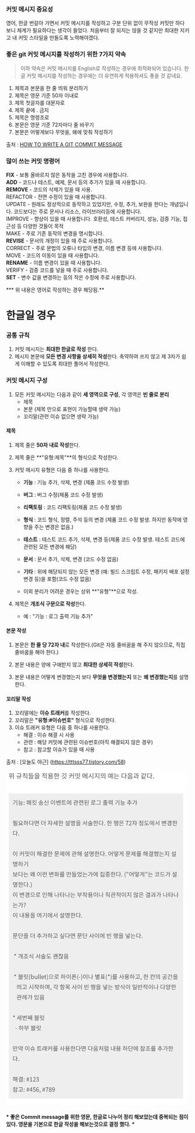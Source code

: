 ### 커밋 메시지 중요성

영어, 한글 번갈아 가면서 커밋 메시지를 작성하고 구분 단위 없이 무작성 커밋만 하다 보니 체계가 필요하다는 생각이 들었다. 처음부터 잘 되지는 않을 것 같지만 최대한 지키고 내 커밋 스타일을 만들도록 노력해야겠다.

### 좋은 git 커밋 메시지를 작성하기 위한 7가지 약속

> 이하 약속은 커밋 메시지를 English로 작성하는 경우에 최적화되어 있습니다. 한글 커밋 메시지를 작성하는 경우에는 더 유연하게 적용하셔도 좋을 것 같네요.

1. 제목과 본문을 한 줄 띄워 분리하기
2. 제목은 영문 기준 50자 이내로
3. 제목 첫글자를 대문자로
4. 제목 끝에 . 금지
5. 제목은 명령조로
6. 본문은 영문 기준 72자마다 줄 바꾸기
7. 본문은 어떻게보다 무엇을, 왜에 맞춰 작성하기

출처 : [HOW TO WRITE A GIT COMMIT MESSAGE](https://chris.beams.io/posts/git-commit/)

### 많이 쓰는 커밋 명령어

**FIX** - 보통 올바르지 않은 동작을 고친 경우에 사용합니다.   
**ADD** - 코드나 테스트, 예제, 문서 등의 추가가 있을 때 사용합니다.   
**REMOVE** - 코드의 삭제가 있을 때 사용.   
REFACTOR - 전면 수정이 있을 때 사용합니다.     
UPDATE - 원래도 정상적으로 동작하고 있었지만, 수정, 추가, 보완을 한다는 개념입니다. 코드보다는 주로 문서나 리소스, 라이브러리등에 사용합니다.   
IMPROVE - 향상이 있을 때 사용합니다. 호환성, 테스트 커버리지, 성능, 검증 기능, 접근성 등 다양한 것들이 목적   
MAKE - 주로 기존 동작의 변경을 명시합니다.   
**REVISE** - 문서의 개정이 있을 때 주로 사용합니다.   
CORRECT - 주로 문법의 오류나 타입의 변경, 이름 변경 등에 사용합니다.   
MOVE - 코드의 이동이 있을 때 사용합니다.   
**RENAME** - 이름 변경이 있을 때 사용합니다.   
VERIFY - 검증 코드를 넣을 때 주로 사용합니다.   
**SET** - 변수 값을 변경하는 등의 작은 수정에 주로 사용합니다.

*** 위 내용은 영어로 작성하는 경우 해당됨.**



# 한글일 경우

### 공통 규칙

1. 커밋 메시지는 __최대한 한글로 작성__ 한다.
2. 메시지 본문에 **모든 변경 사항을 상세히 작성**한다. 축약하여 쓰지 않고 제 3자가 쉽게 이해할 수 있도록 최대한 풀어서 작성한다.



### 커밋 메시지 구성

1. 모든 커밋 메시지는 다음과 같이 __세 영역으로 구성__, 각 영역은 __빈 줄로 분리__
   * 제목
   * 본문 (제목 만으로 표현이 가능할때 생략 가능)
   * 꼬리말(관련 이슈 없으면 생략 가능)



#### 제목

1. 제목 줄은 **50자 내로 작성**한다.

   

2. 제목 줄은 **"유형:제목"**의 형식으로 작성한다.

   

3. 커밋 메시지 유형은 다음 중 하나를 사용한다.

   * **기능** : 기능 추가, 삭제, 변경 (제품 코드 수정 발생)

   * **버그** : 버그 수정(제품 코드 수정 발생)

   * **리팩토링** : 코드 리팩토링(제품 코드 수정 발생)

   * **형식** : 코드 형식, 정렬, 주석 등의 변경 (제품 코드 수정 발생. 하지만 동작에 영향을 주는 변경은 없음.)

   * **테스트** : 테스트 코드 추가, 삭제, 변경 등(제품 코드 수정 발생. 테스트 코드에 관련된 모든 변경에 해당)

   * **문서** : 문서 추가, 삭제, 변경 (코드 수정 없음)

   * **기타** : 위에 해당되지 않는 모든 변경 (예: 빌드 스크립트 수정, 패키지 배포 설정 변경 등)을 포함(코드 수정 없음)

   * 이외 분리가 어려운 경우는 상위 **"유형"**으로 작성.

     

4. 제목은 **개조식 구문으로 작성**한다.

   * 예 : "기능 : 로그 출력 기능 추가"



#### 본문 작성

1. 본문은 **한 줄 당 72자 내**로 작성한다.(Git은 자동 줄바꿈을 해 주지 않으므로, 직접 줄바꿈을 해야 한다.)

   

2. 본문 내용은 양에 구애받지 않고 **최대한 상세히 작성**한다.

   

3. 본문 내용은 어떻게 변경했는지 보다 **무엇을 변경했는지** 또는 **왜 변경했는지**를 설명한다.



#### 꼬리말 작성

1. 꼬리말에는 **이슈 트래커**를 작성한다.
2. 꼬리말은 **"유형:#이슈번호"** 형식으로 작성한다.
3. 이슈 트래커 유형은 다음 중 하나를 사용한다.
   * 해결 : 이슈 해결 시 사용
   * 관련 : 해당 커밋에 관련된 이슈번호(아직 해결되지 않은 경우)
   * 참고 : 참고할 이슈가 있을 때 사용

출처 : [오늘도 야근] (https://tttsss77.tistory.com/58)



![image-20200331230414690](https://github.com/supreme9122/TIL/blob/master/img/image-20200331230414690.png)





#### * 좋은 Commit message를 위한 영문, 한글로 나누어 정리 해보았는데 중복되는 점이 있다. 영문을 기본으로 한글 작성을 해보는것으로 결정 했다. *
